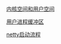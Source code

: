 [内核空间和用户空间](https://www.cnblogs.com/sparkdev/p/8410350.html)

[用户进程缓冲区](http://www.pulpcode.cn/2017/02/01/user-buffer-and-kernel-buffer/)

[netty启动流程](https://www.cnblogs.com/stateis0/p/9062140.html)

